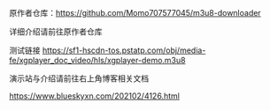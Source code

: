 原作者仓库：https://github.com/Momo707577045/m3u8-downloader

详细介绍请前往原作者仓库

测试链接
https://sf1-hscdn-tos.pstatp.com/obj/media-fe/xgplayer_doc_video/hls/xgplayer-demo.m3u8

演示站与介绍请前往右上角博客相关文档

https://www.blueskyxn.com/202102/4126.html
